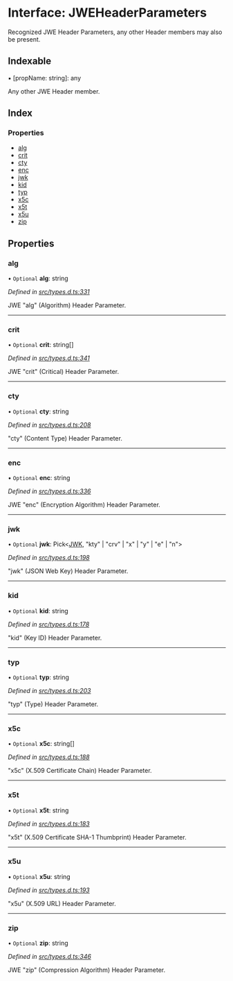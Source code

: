 # Interface: JWEHeaderParameters

Recognized JWE Header Parameters, any other Header members
may also be present.

## Indexable

▪ [propName: string]: any

Any other JWE Header member.

## Index

### Properties

* [alg](_types_d_.jweheaderparameters.md#alg)
* [crit](_types_d_.jweheaderparameters.md#crit)
* [cty](_types_d_.jweheaderparameters.md#cty)
* [enc](_types_d_.jweheaderparameters.md#enc)
* [jwk](_types_d_.jweheaderparameters.md#jwk)
* [kid](_types_d_.jweheaderparameters.md#kid)
* [typ](_types_d_.jweheaderparameters.md#typ)
* [x5c](_types_d_.jweheaderparameters.md#x5c)
* [x5t](_types_d_.jweheaderparameters.md#x5t)
* [x5u](_types_d_.jweheaderparameters.md#x5u)
* [zip](_types_d_.jweheaderparameters.md#zip)

## Properties

### alg

• `Optional` **alg**: string

*Defined in [src/types.d.ts:331](https://github.com/panva/jose/blob/v3.6.0/src/types.d.ts#L331)*

JWE "alg" (Algorithm) Header Parameter.

___

### crit

• `Optional` **crit**: string[]

*Defined in [src/types.d.ts:341](https://github.com/panva/jose/blob/v3.6.0/src/types.d.ts#L341)*

JWE "crit" (Critical) Header Parameter.

___

### cty

• `Optional` **cty**: string

*Defined in [src/types.d.ts:208](https://github.com/panva/jose/blob/v3.6.0/src/types.d.ts#L208)*

"cty" (Content Type) Header Parameter.

___

### enc

• `Optional` **enc**: string

*Defined in [src/types.d.ts:336](https://github.com/panva/jose/blob/v3.6.0/src/types.d.ts#L336)*

JWE "enc" (Encryption Algorithm) Header Parameter.

___

### jwk

• `Optional` **jwk**: Pick<[JWK](_types_d_.jwk.md), \"kty\" \| \"crv\" \| \"x\" \| \"y\" \| \"e\" \| \"n\"\>

*Defined in [src/types.d.ts:198](https://github.com/panva/jose/blob/v3.6.0/src/types.d.ts#L198)*

"jwk" (JSON Web Key) Header Parameter.

___

### kid

• `Optional` **kid**: string

*Defined in [src/types.d.ts:178](https://github.com/panva/jose/blob/v3.6.0/src/types.d.ts#L178)*

"kid" (Key ID) Header Parameter.

___

### typ

• `Optional` **typ**: string

*Defined in [src/types.d.ts:203](https://github.com/panva/jose/blob/v3.6.0/src/types.d.ts#L203)*

"typ" (Type) Header Parameter.

___

### x5c

• `Optional` **x5c**: string[]

*Defined in [src/types.d.ts:188](https://github.com/panva/jose/blob/v3.6.0/src/types.d.ts#L188)*

"x5c" (X.509 Certificate Chain) Header Parameter.

___

### x5t

• `Optional` **x5t**: string

*Defined in [src/types.d.ts:183](https://github.com/panva/jose/blob/v3.6.0/src/types.d.ts#L183)*

"x5t" (X.509 Certificate SHA-1 Thumbprint) Header Parameter.

___

### x5u

• `Optional` **x5u**: string

*Defined in [src/types.d.ts:193](https://github.com/panva/jose/blob/v3.6.0/src/types.d.ts#L193)*

"x5u" (X.509 URL) Header Parameter.

___

### zip

• `Optional` **zip**: string

*Defined in [src/types.d.ts:346](https://github.com/panva/jose/blob/v3.6.0/src/types.d.ts#L346)*

JWE "zip" (Compression Algorithm) Header Parameter.
